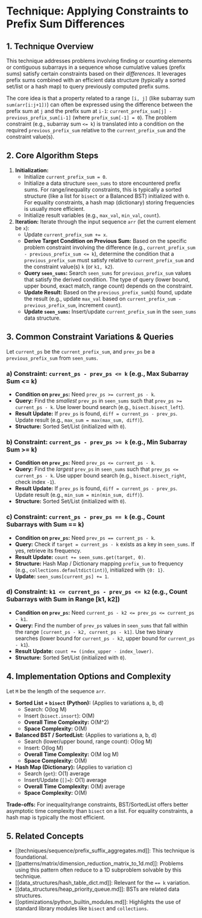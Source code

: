 # Technique: Applying Constraints to Prefix Sum Differences

## 1. Technique Overview

This technique addresses problems involving finding or counting elements or contiguous subarrays in a sequence whose cumulative values (prefix sums) satisfy certain constraints based on their *differences*. It leverages prefix sums combined with an efficient data structure (typically a sorted set/list or a hash map) to query previously computed prefix sums.

The core idea is that a property related to a range `[i, j]` (like subarray sum `sum(arr[i:j+1])`) can often be expressed using the difference between the prefix sum at `j` and the prefix sum at `i-1`: `current_prefix_sum[j] - previous_prefix_sum[i-1]` (where `prefix_sum[-1] = 0`). The problem constraint (e.g., subarray sum `<= k`) is translated into a condition on the required `previous_prefix_sum` relative to the `current_prefix_sum` and the constraint value(s).

## 2. Core Algorithm Steps

1.  **Initialization:**
    *   Initialize `current_prefix_sum = 0`.
    *   Initialize a data structure `seen_sums` to store encountered prefix sums. For range/inequality constraints, this is typically a sorted structure (like a list for `bisect` or a Balanced BST) initialized with `0`. For equality constraints, a hash map (dictionary) storing frequencies is usually more efficient.
    *   Initialize result variables (e.g., `max_val`, `min_val`, `count`).
2.  **Iteration:** Iterate through the input sequence `arr` (let the current element be `x`):
    *   Update `current_prefix_sum += x`.
    *   **Derive Target Condition on Previous Sum:** Based on the specific problem constraint involving the difference (e.g., `current_prefix_sum - previous_prefix_sum <= k`), determine the condition that a `previous_prefix_sum` must satisfy relative to `current_prefix_sum` and the constraint value(s) `k` (or `k1, k2`).
    *   **Query `seen_sums`:** Search `seen_sums` for `previous_prefix_sum` values that satisfy the derived condition. The type of query (lower bound, upper bound, exact match, range count) depends on the constraint.
    *   **Update Result:** Based on the `previous_prefix_sum`(s) found, update the result (e.g., update `max_val` based on `current_prefix_sum - previous_prefix_sum`, increment `count`).
    *   **Update `seen_sums`:** Insert/update `current_prefix_sum` in the `seen_sums` data structure.

## 3. Common Constraint Variations & Queries

Let `current_ps` be the `current_prefix_sum`, and `prev_ps` be a `previous_prefix_sum` from `seen_sums`.

### a) Constraint: `current_ps - prev_ps <= k` (e.g., Max Subarray Sum <= k)
*   **Condition on `prev_ps`:** Need `prev_ps >= current_ps - k`.
*   **Query:** Find the *smallest* `prev_ps` in `seen_sums` such that `prev_ps >= current_ps - k`. Use lower bound search (e.g., `bisect.bisect_left`).
*   **Result Update:** If `prev_ps` is found, `diff = current_ps - prev_ps`. Update result (e.g., `max_sum = max(max_sum, diff)`).
*   **Structure:** Sorted Set/List (initialized with `0`).

### b) Constraint: `current_ps - prev_ps >= k` (e.g., Min Subarray Sum >= k)
*   **Condition on `prev_ps`:** Need `prev_ps <= current_ps - k`.
*   **Query:** Find the *largest* `prev_ps` in `seen_sums` such that `prev_ps <= current_ps - k`. Use upper bound search (e.g., `bisect.bisect_right`, check index `-1`).
*   **Result Update:** If `prev_ps` is found, `diff = current_ps - prev_ps`. Update result (e.g., `min_sum = min(min_sum, diff)`).
*   **Structure:** Sorted Set/List (initialized with `0`).

### c) Constraint: `current_ps - prev_ps == k` (e.g., Count Subarrays with Sum == k)
*   **Condition on `prev_ps`:** Need `prev_ps == current_ps - k`.
*   **Query:** Check if `target = current_ps - k` exists as a key in `seen_sums`. If yes, retrieve its frequency.
*   **Result Update:** `count += seen_sums.get(target, 0)`.
*   **Structure:** Hash Map / Dictionary mapping `prefix_sum` to frequency (e.g., `collections.defaultdict(int)`), initialized with `{0: 1}`.
*   **Update:** `seen_sums[current_ps] += 1`.

### d) Constraint: `k1 <= current_ps - prev_ps <= k2` (e.g., Count Subarrays with Sum in Range [k1, k2])
*   **Condition on `prev_ps`:** Need `current_ps - k2 <= prev_ps <= current_ps - k1`.
*   **Query:** Find the number of `prev_ps` values in `seen_sums` that fall within the range `[current_ps - k2, current_ps - k1]`. Use two binary searches (lower bound for `current_ps - k2`, upper bound for `current_ps - k1`).
*   **Result Update:** `count += (index_upper - index_lower)`.
*   **Structure:** Sorted Set/List (initialized with `0`).

## 4. Implementation Options and Complexity

Let `M` be the length of the sequence `arr`.

*   **Sorted List + `bisect` (Python):** (Applies to variations a, b, d)
    *   Search: O(log M)
    *   Insert (`bisect.insort`): O(M)
    *   **Overall Time Complexity:** O(M^2)
    *   **Space Complexity:** O(M)
*   **Balanced BST / SortedList:** (Applies to variations a, b, d)
    *   Search (lower/upper bound, range count): O(log M)
    *   Insert: O(log M)
    *   **Overall Time Complexity:** O(M log M)
    *   **Space Complexity:** O(M)
*   **Hash Map (Dictionary):** (Applies to variation c)
    *   Search (`get`): O(1) average
    *   Insert/Update (`[]=`): O(1) average
    *   **Overall Time Complexity:** O(M) average
    *   **Space Complexity:** O(M)

**Trade-offs:** For inequality/range constraints, BST/SortedList offers better asymptotic time complexity than `bisect` on a list. For equality constraints, a hash map is typically the most efficient.

## 5. Related Concepts

*   [[techniques/sequence/prefix_suffix_aggregates.md]]: This technique is foundational.
*   [[patterns/matrix/dimension_reduction_matrix_to_1d.md]]: Problems using this pattern often reduce to a 1D subproblem solvable by this technique.
*   [[data_structures/hash_table_dict.md]]: Relevant for the `== k` variation.
*   [[data_structures/heap_priority_queue.md]]: BSTs are related data structures.
*   [[optimizations/python_builtin_modules.md]]: Highlights the use of standard library modules like `bisect` and `collections`. 